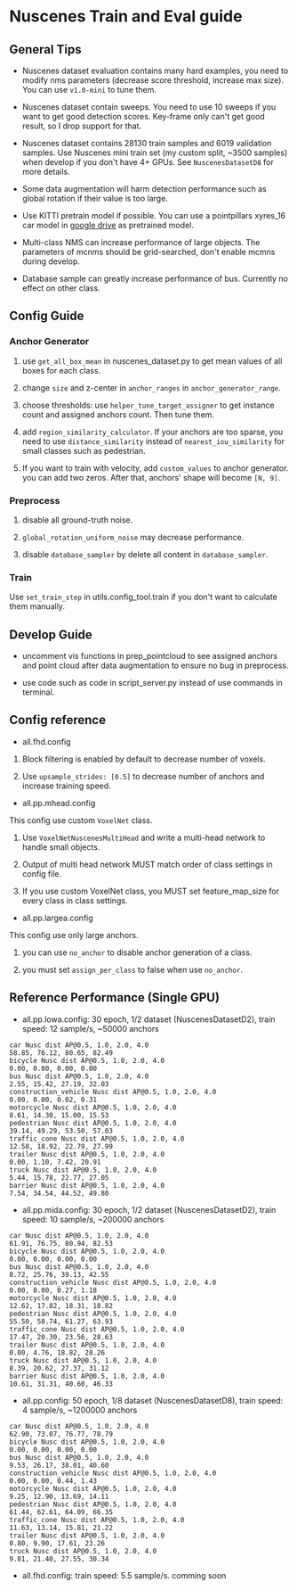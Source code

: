# Nuscenes Train and Eval guide

## General Tips

* Nuscenes dataset evaluation contains many hard examples, you need to modify nms parameters (decrease score threshold, increase max size). You can use ```v1.0-mini``` to tune them.

* Nuscenes dataset contain sweeps. You need to use 10 sweeps if you want to get good detection scores. Key-frame only can't get good result, so I drop support for that.

* Nuscenes dataset contains 28130 train samples and 6019 validation samples. Use Nuscenes mini train set (my custom split, ~3500 samples) when develop if you don't have 4+ GPUs. See ```NuscenesDatasetD8``` for more details.

* Some data augmentation will harm detection performance such as global rotation if their value is too large.

* Use KITTI pretrain model if possible. You can use a pointpillars xyres_16 car model in [google drive](https://drive.google.com/open?id=1YOpgRkBgmSAJwMknoXmitEArNitZz63C) as pretrained model.

* Multi-class NMS can increase performance of large objects. The parameters of mcnms should be grid-searched, don't enable mcmns during develop.

* Database sample can greatly increase performance of bus. Currently no effect on other class.

## Config Guide

### Anchor Generator

1. use ```get_all_box_mean``` in nuscenes_dataset.py to get mean values of all boxes for each class.

2. change ```size``` and z-center in ```anchor_ranges``` in ```anchor_generator_range```.

3. choose thresholds: use ```helper_tune_target_assigner``` to get instance count and assigned anchors count. Then tune them.

4. add ```region_similarity_calculator```. If your anchors are too sparse, you need to use ```distance_similarity``` instead of ```nearest_iou_similarity``` for small classes such as pedestrian.

5. If you want to train with velocity, add ```custom_values``` to anchor generator. you can add two zeros. After that, anchors' shape will become ```[N, 9]```.

### Preprocess

1. disable all ground-truth noise.

2. ```global_rotation_uniform_noise``` may decrease performance.

3. disable ```database_sampler``` by delete all content in ```database_sampler```.

### Train

Use ```set_train_step``` in utils.config_tool.train if you don't want to calculate them manually.

## Develop Guide

* uncomment vis functions in prep_pointcloud to see assigned anchors and point cloud after data augmentation to ensure no bug in preprocess.

* use code such as code in script_server.py instead of use commands in terminal.

## Config reference

* all.fhd.config

1. Block filtering is enabled by default to decrease number of voxels.

2. Use ```upsample_strides: [0.5]``` to decrease number of anchors and increase training speed.

* all.pp.mhead.config

This config use custom ```VoxelNet``` class.

1. Use ```VoxelNetNuscenesMultiHead``` and write a multi-head network to handle small objects.

2. Output of multi head network MUST match order of class settings in config file.

3. If you use custom VoxelNet class, you MUST set feature_map_size for every class in class settings.

* all.pp.largea.config

This config use only large anchors.

1. you can use ```no_anchor``` to disable anchor generation of a class.

2. you must set ```assign_per_class``` to false when use ```no_anchor```.


## Reference Performance (Single GPU)

* all.pp.lowa.config: 30 epoch, 1/2 dataset (NuscenesDatasetD2), train speed: 12 sample/s, ~50000 anchors

```
car Nusc dist AP@0.5, 1.0, 2.0, 4.0
58.85, 76.12, 80.65, 82.49
bicycle Nusc dist AP@0.5, 1.0, 2.0, 4.0
0.00, 0.00, 0.00, 0.00
bus Nusc dist AP@0.5, 1.0, 2.0, 4.0
2.55, 15.42, 27.19, 32.03
construction_vehicle Nusc dist AP@0.5, 1.0, 2.0, 4.0
0.00, 0.00, 0.02, 0.31
motorcycle Nusc dist AP@0.5, 1.0, 2.0, 4.0
8.61, 14.30, 15.00, 15.53
pedestrian Nusc dist AP@0.5, 1.0, 2.0, 4.0
39.14, 49.29, 53.50, 57.03
traffic_cone Nusc dist AP@0.5, 1.0, 2.0, 4.0
12.58, 18.92, 22.79, 27.99
trailer Nusc dist AP@0.5, 1.0, 2.0, 4.0
0.00, 1.10, 7.42, 20.91
truck Nusc dist AP@0.5, 1.0, 2.0, 4.0
5.44, 15.78, 22.77, 27.05
barrier Nusc dist AP@0.5, 1.0, 2.0, 4.0
7.54, 34.54, 44.52, 49.80
```

* all.pp.mida.config: 30 epoch, 1/2 dataset (NuscenesDatasetD2), train speed: 10 sample/s, ~200000 anchors

```
car Nusc dist AP@0.5, 1.0, 2.0, 4.0
61.91, 76.75, 80.94, 82.53
bicycle Nusc dist AP@0.5, 1.0, 2.0, 4.0
0.00, 0.00, 0.00, 0.00
bus Nusc dist AP@0.5, 1.0, 2.0, 4.0
8.72, 25.76, 39.13, 42.55
construction_vehicle Nusc dist AP@0.5, 1.0, 2.0, 4.0
0.00, 0.00, 0.27, 1.18
motorcycle Nusc dist AP@0.5, 1.0, 2.0, 4.0
12.62, 17.82, 18.31, 18.82
pedestrian Nusc dist AP@0.5, 1.0, 2.0, 4.0
55.50, 58.74, 61.27, 63.93
traffic_cone Nusc dist AP@0.5, 1.0, 2.0, 4.0
17.47, 20.30, 23.56, 28.63
trailer Nusc dist AP@0.5, 1.0, 2.0, 4.0
0.00, 4.76, 18.82, 28.26
truck Nusc dist AP@0.5, 1.0, 2.0, 4.0
8.39, 20.62, 27.37, 31.12
barrier Nusc dist AP@0.5, 1.0, 2.0, 4.0
10.61, 31.31, 40.60, 46.33
```

* all.pp.config: 50 epoch, 1/8 dataset (NuscenesDatasetD8), train speed: 4 sample/s, ~1200000 anchors

```
car Nusc dist AP@0.5, 1.0, 2.0, 4.0
62.90, 73.07, 76.77, 78.79
bicycle Nusc dist AP@0.5, 1.0, 2.0, 4.0
0.00, 0.00, 0.00, 0.00
bus Nusc dist AP@0.5, 1.0, 2.0, 4.0
9.53, 26.17, 38.01, 40.60
construction_vehicle Nusc dist AP@0.5, 1.0, 2.0, 4.0
0.00, 0.00, 0.44, 1.43
motorcycle Nusc dist AP@0.5, 1.0, 2.0, 4.0
9.25, 12.90, 13.69, 14.11
pedestrian Nusc dist AP@0.5, 1.0, 2.0, 4.0
61.44, 62.61, 64.09, 66.35
traffic_cone Nusc dist AP@0.5, 1.0, 2.0, 4.0
11.63, 13.14, 15.81, 21.22
trailer Nusc dist AP@0.5, 1.0, 2.0, 4.0
0.80, 9.90, 17.61, 23.26
truck Nusc dist AP@0.5, 1.0, 2.0, 4.0
9.81, 21.40, 27.55, 30.34
```

* all.fhd.config: train speed: 5.5 sample/s. comming soon
